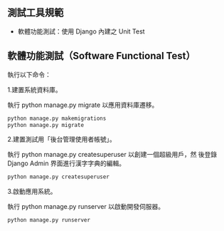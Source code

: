 ## 測試工具規範

- 軟體功能測試：使用 Django 內建之 Unit Test

## 軟體功能測試（Software Functional Test）

執行以下命令：

1.建置系統資料庫。

執行 python manage.py migrate 以應用資料庫遷移。

```sh
python manage.py makemigrations
python manage.py migrate
```

2.建置測試用「後台管理使用者帳號」。

執行 python manage.py createsuperuser 以創建一個超級用戶，然
後登錄 Django Admin 界面進行漢字字典的編輯。

```sh
python manage.py createsuperuser
```

3.啟動應用系統。

執行 python manage.py runserver 以啟動開發伺服器。

```sh
python manage.py runserver
```
